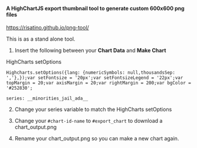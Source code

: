 #### A HighChartJS export thumbnail tool to generate custom 600x600 png files
https://risatino.github.io/png-tool/

This is as a stand alone tool. 

1. Insert the following between your __Chart Data__ and __Make Chart__

HighCharts setOptions

`Highcharts.setOptions({lang: {numericSymbols: null,thousandsSep: ','},});var setFontsize = '20px';var setFontsizeLegend = '22px';var       topMargin = 20;var axisMargin = 20;var rightMargin = 200;var bgColor = '#252830';`

`series: __minorities_jail_ada__`

2. Change your series variable to match the HighCharts setOptions

3. Change your ```#chart-id-name``` to ```#export_chart``` to download a chart_output.png

4. Rename your chart_output.png so you can make a new chart again.
